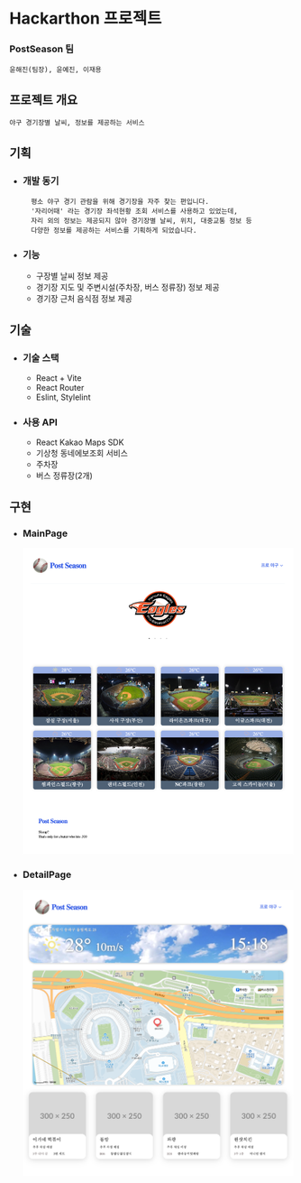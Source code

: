 # Hackarthon 프로젝트
### PostSeason 팀
    윤해진(팀장), 윤예진, 이재용
## 프로젝트 개요
    야구 경기장별 날씨, 정보를 제공하는 서비스
## 기획
- ### 개발 동기
        평소 야구 경기 관람을 위해 경기장을 자주 찾는 편입니다.
        '자리어때' 라는 경기장 좌석현황 조회 서비스를 사용하고 있었는데,
        자리 외의 정보는 제공되지 않아 경기장별 날씨, 위치, 대중교통 정보 등
        다양한 정보를 제공하는 서비스를 기획하게 되었습니다.
    
- ### 기능
  - 구장별 날씨 정보 제공
  - 경기장 지도 및 주변시설(주차장, 버스 정류장) 정보 제공
  - 경기장 근처 음식점 정보 제공

## 기술
- ### 기술 스택
  - React + Vite
  - React Router
  - Eslint, Stylelint
- ### 사용 API
  - React Kakao Maps SDK
  - 기상청 동네에보조회 서비스
  - 주차장
  - 버스 정류장(2개)

## 구현
- ### MainPage
     ![image](./src/assets/png/ReadmeMainpage.png)
- ### DetailPage
    ![image](./src/assets/png/ReadmeDetailpage.png)





